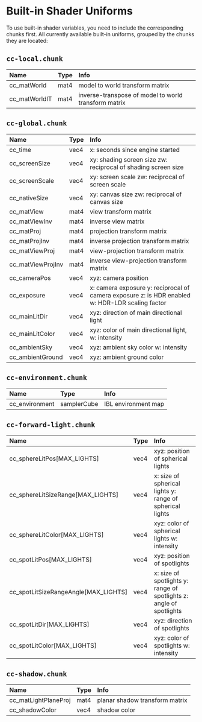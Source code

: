 # Built-in Shader Uniforms

To use built-in shader variables, you need to include the corresponding chunks first.
All currently available built-in uniforms, grouped by the chunks they are located:

## `cc-local.chunk`

| Name | Type | Info |
| :-- | :-- | :-- |
| cc_matWorld | mat4 | model to world transform matrix |
| cc_matWorldIT | mat4 | inverse-transpose of model to world transform matrix |

## `cc-global.chunk`

| Name | Type | Info |
| :-- | :-- | :-- |
| cc_time | vec4 | x: seconds since engine started |
| cc_screenSize | vec4 | xy: shading screen size zw: reciprocal of shading screen size |
| cc_screenScale | vec4 | xy: screen scale zw: reciprocal of screen scale |
| cc_nativeSize | vec4 | xy: canvas size zw: reciprocal of canvas size |
| cc_matView | mat4 | view transform matrix |
| cc_matViewInv | mat4 | inverse view matrix |
| cc_matProj | mat4 | projection transform matrix |
| cc_matProjInv  | mat4 | inverse projection transform matrix |
| cc_matViewProj | mat4 | view-projection transform matrix |
| cc_matViewProjInv | mat4 | inverse view-projection transform matrix |
| cc_cameraPos | vec4 | xyz: camera position |
| cc_exposure | vec4 | x: camera exposure y: reciprocal of camera exposure z: is HDR enabled w: HDR-LDR scaling factor |
| cc_mainLitDir | vec4 | xyz: direction of main directional light |
| cc_mainLitColor | vec4 | xyz: color of main directional light, w: intensity |
| cc_ambientSky | vec4 | xyz: ambient sky color w: intensity |
| cc_ambientGround | vec4 | xyz: ambient ground color |

## `cc-environment.chunk`

| Name | Type | Info |
| :-- | :-- | :-- |
| cc_environment | samplerCube | IBL environment map |

## `cc-forward-light.chunk`

| Name | Type | Info |
| :-- | :-- | :-- |
| cc_sphereLitPos[MAX_LIGHTS] | vec4 | xyz: position of spherical lights |
| cc_sphereLitSizeRange[MAX_LIGHTS] | vec4 | x: size of spherical lights y: range of spherical lights |
| cc_sphereLitColor[MAX_LIGHTS] | vec4 | xyz: color of spherical lights w: intensity |
| cc_spotLitPos[MAX_LIGHTS] | vec4 | xyz: position of spotlights |
| cc_spotLitSizeRangeAngle[MAX_LIGHTS] | vec4 | x: size of spotlights y: range of spotlights z: angle of spotlights |
| cc_spotLitDir[MAX_LIGHTS] | vec4 | xyz: direction of spotlights |
| cc_spotLitColor[MAX_LIGHTS] | vec4 | xyz: color of spotlights w: intensity |

## `cc-shadow.chunk`

| Name | Type | Info |
| :-- | :-- | :-- |
| cc_matLightPlaneProj | mat4 | planar shadow transform matrix |
| cc_shadowColor | vec4 | shadow color |
